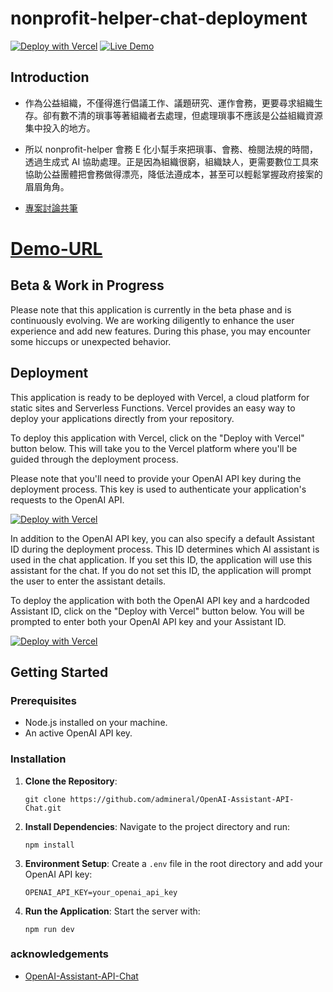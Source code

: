 

# nonprofit-helper-chat-deployment

[![Deploy with Vercel](https://vercel.com/button)](https://vercel.com/new/clone?repository-url=https%3A%2F%2Fgithub.com%2Fpaulpengtw%2Fnonprofit-helper-chat-deployment&env=OPENAI_API_KEY&envDescription=OpenAI%20API%20Key&envLink=https%3A%2F%2Fplatform.openai.com%2Faccount%2Fapi-keys&project-name=nonprofit-helper-chat-deployment&repository-name=nonprofit-helper-chat-deployment)
[![Live Demo](https://img.shields.io/badge/Live-Demo-green.svg)](https://nonprofit-helper-chat-deployment.vercel.app/)

## Introduction

- 作為公益組織，不僅得進行倡議工作、議題研究、運作會務，更要尋求組織生存。卻有數不清的瑣事等著組織者去處理，但處理瑣事不應該是公益組織資源集中投入的地方。

- 所以 nonprofit-helper 會務 E 化小幫手來把瑣事、會務、檢閱法規的時間，透過生成式 AI 協助處理。正是因為組織很窮，組織缺人，更需要數位工具來協助公益團體把會務做得漂亮，降低法遵成本，甚至可以輕鬆掌握政府接案的眉眉角角。

- [專案討論共筆](https://g0v.hackmd.io/@nonprofit-helper/nonprofit-helper-home)


# [Demo-URL](https://nonprofit-helper-chat-deployment.vercel.app)
<!-- <img src="Public/File_upload.gif" alt="nonprofit-helper-chat" width="600px"> -->

## Beta & Work in Progress

Please note that this application is currently in the beta phase and is continuously evolving. We are working diligently to enhance the user experience and add new features. During this phase, you may encounter some hiccups or unexpected behavior.

## Deployment

This application is ready to be deployed with Vercel, a cloud platform for static sites and Serverless Functions. Vercel provides an easy way to deploy your applications directly from your repository.

To deploy this application with Vercel, click on the "Deploy with Vercel" button below. This will take you to the Vercel platform where you'll be guided through the deployment process.

Please note that you'll need to provide your OpenAI API key during the deployment process. This key is used to authenticate your application's requests to the OpenAI API.

[![Deploy with Vercel](https://vercel.com/button)](https://vercel.com/new/clone?repository-url=https%3A%2F%2Fgithub.com%2Fadmineral%2FOpenAI-Assistant-API-Chat&env=OPENAI_API_KEY&envDescription=OpenAI%20API%20Key&envLink=https%3A%2F%2Fplatform.openai.com%2Faccount%2Fapi-keys&project-name=openai-assistant-api-chat&repository-name=OpenAI-Assistant-API-Chat)


In addition to the OpenAI API key, you can also specify a default Assistant ID during the deployment process. This ID determines which AI assistant is used in the chat application. If you set this ID, the application will use this assistant for the chat. If you do not set this ID, the application will prompt the user to enter the assistant details.

To deploy the application with both the OpenAI API key and a hardcoded Assistant ID, click on the "Deploy with Vercel" button below. You will be prompted to enter both your OpenAI API key and your Assistant ID.

[![Deploy with Vercel](https://vercel.com/button)](https://vercel.com/new/clone?repository-url=https%3A%2F%2Fgithub.com%2Fpaulpengtw%2Fnonprofit-helper-chat-deployment&env=OPENAI_API_KEY&envDescription=OpenAI%20API%20Key&envLink=https%3A%2F%2Fplatform.openai.com%2Faccount%2Fapi-keys&project-name=nonprofit-helper-chat-deployment&repository-name=nonprofit-helper-chat-deployment)


## Getting Started

### Prerequisites
- Node.js installed on your machine.
- An active OpenAI API key.

### Installation
1. **Clone the Repository**:
   ```
   git clone https://github.com/admineral/OpenAI-Assistant-API-Chat.git
   ```
2. **Install Dependencies**:
   Navigate to the project directory and run:
   ```
   npm install
   ```
3. **Environment Setup**:
   Create a `.env` file in the root directory and add your OpenAI API key:
   ```
   OPENAI_API_KEY=your_openai_api_key
   ```
4. **Run the Application**:
   Start the server with:
   ```
   npm run dev
   ```

### acknowledgements
- [OpenAI-Assistant-API-Chat](https://github.com/admineral/OpenAI-Assistant-API-Chat)